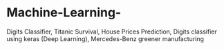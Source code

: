 # Machine-Learning-

Digits Classifier, 
  Titanic Survival,
    House Prices Prediction,
      Digits classifier using keras (Deep Learning),
           Mercedes-Benz greener manufacturing
      
